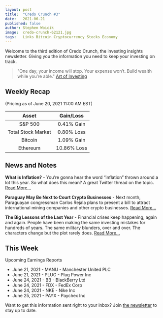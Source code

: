 ```yaml
---
layout: post
title:  "Credo Crunch #3"
date:   2021-06-21
published: false
author: Stephen Woicik
image:  credo-crunch-62121.jpg
tags:   Links Bitcoin Cryptocurrency Stocks Economy
---
```

Welcome to the third edition of Credo Crunch, the investing insights newsletter. Giving you the information you need to keep your investing on track.

> "One day, your income will stop. Your expense won’t. Build wealth while you’re able." [Art of Investing](twitter.com/artofinvestmnt/status/1403065176182693896)


## Weekly Recap
(Pricing as of June 20, 2021 11:00 AM EST)

| Asset              | Gain/Loss  |
| :---:              | :---:      |
| S&P 500            | 0.41% Gain |
| Total Stock Market | 0.80% Loss |
| Bitcoin            | 1.09% Gain  |
| Ethereum           | 10.86% Loss |

## News and Notes

**What is Inflation?** - You’re gonna hear the word “inflation” thrown around a lot this year. So what does this mean? A great Twitter thread on the topic. [Read More...](https://twitter.com/callieabost/status/1346828590365761543)

**Paraguay May Be Next to Court Crypto Businesses** - Next month, Paraguayan congressman Carlos Rejala plans to present a bill to attract international mining companies and other crypto businesses. [Read More...](https://www.coindesk.com/paraguay-may-be-next-to-seek-crypto-businesses-with-july-bill)

**The Big Lessons of the Last Year** - Financial crises keep happening, again and again. People have been making the same investing mistakes for hundreds of years. The same military blunders, over and over. The characters change but the plot rarely does. [Read More...](https://www.collaborativefund.com/blog/the-big-lessons-of-the-last-year/)
 
## This Week
 
Upcoming Earnings Reports
- June 21, 2021 - MANU - Manchester United PLC
- June 21, 2021 - PLUG - Plug Power Inc
- June 24, 2021 - BB - BlackBerry Ltd
- June 24, 2021 - FDX - FedEx Corp
- June 24, 2021 - NKE - Nike Inc
- June 25, 2021 - PAYX - Paychex Inc

Want to get this information sent right to your inbox? Join [the newsletter](https://invest-with-credo.aweb.page/p/9e43c427-cf60-4bff-9100-574b16615fd0) to stay up to date. 
